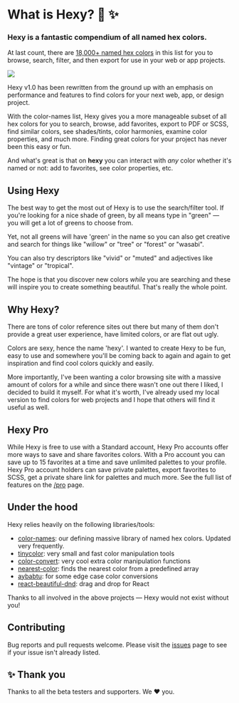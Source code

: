 # What is Hexy? 🌈 ✨

### Hexy is a fantastic compendium of all named hex colors. 

At last count, there are [18,000+ named hex colors](https://github.com/meodai/color-names) in this list for you to browse, search, filter, and then export for use in your web or app projects.

![](http://studio.bio/images/hexy.jpg)

Hexy v1.0 has been rewritten from the ground up with an emphasis on performance and features to find colors for your next web, app, or design project.

With the color-names list, Hexy gives you a more manageable subset of all hex colors for you to search, browse, add favorites, export to PDF or SCSS, find similar colors, see shades/tints, color harmonies, examine color properties, and much more. Finding great colors for your project has never been this easy or fun.

And what's great is that on **hexy** you can interact with *any* color whether it's named or not: add to favorites, see color properties, etc.

## Using Hexy
The best way to get the most out of Hexy is to use the search/filter tool. If you're looking for a nice shade of green, by all means type in "green" — you will get a lot of greens to choose from.

Yet, not all greens will have 'green' in the name so you can also get creative and search for things like "willow" or "tree" or "forest" or "wasabi".

You can also try descriptors like "vivid" or "muted" and adjectives like "vintage" or "tropical".

The hope is that you discover new colors *while* you are searching and these will inspire you to create something beautiful. That's really the whole point.

## Why Hexy?
There are tons of color reference sites out there but many of them don't provide a great user experience, have limited colors, or are flat out ugly.

Colors are sexy, hence the name 'hexy'. I wanted to create Hexy to be fun, easy to use and somewhere you'll be coming back to again and again to get inspiration and find cool colors quickly and easily.

More importantly, I've been wanting a color browsing site with a massive amount of colors for a while and since there wasn't one out there I liked, I decided to build it myself. For what it's worth, I've already used my local version to find colors for web projects and I hope that others will find it useful as well.

## Hexy Pro
While Hexy is free to use with a Standard account, Hexy Pro accounts offer more ways to save and share favorites colors. With a Pro account you can save up to 15 favorites at a time and save unlimited palettes to your profile. Hexy Pro account holders can save private palettes, export favorites to SCSS, get a private share link for palettes and much more. See the full list of features on the [/pro](https://hexy.io/pro) page.

## Under the hood
Hexy relies heavily on the following libraries/tools:
    
- [color-names](https://github.com/meodai/color-names): our defining massive library of named hex colors. Updated very frequently.
- [tinycolor](https://github.com/bgrins/TinyColor): very small and fast color manipulation tools
- [color-convert](https://github.com/Qix-/color-convert): very cool extra color manipulation functions
- [nearest-color](https://github.com/dtao/nearest-color): finds the nearest color from a predefined array
- [aybabtu](https://github.com/SeanCannon/aybabtu): for some edge case color conversions
- [react-beautiful-dnd](https://github.com/atlassian/react-beautiful-dnd): drag and drop for React

Thanks to all involved in the above projects — Hexy would not exist without you!

## Contributing
Bug reports and pull requests welcome. Please visit the [issues](https://github.com/joshuaiz/hexy2/issues) page to see if your issue isn't already listed.

## ✨ Thank you
Thanks to all the beta testers and supporters. We ❤️ you.
